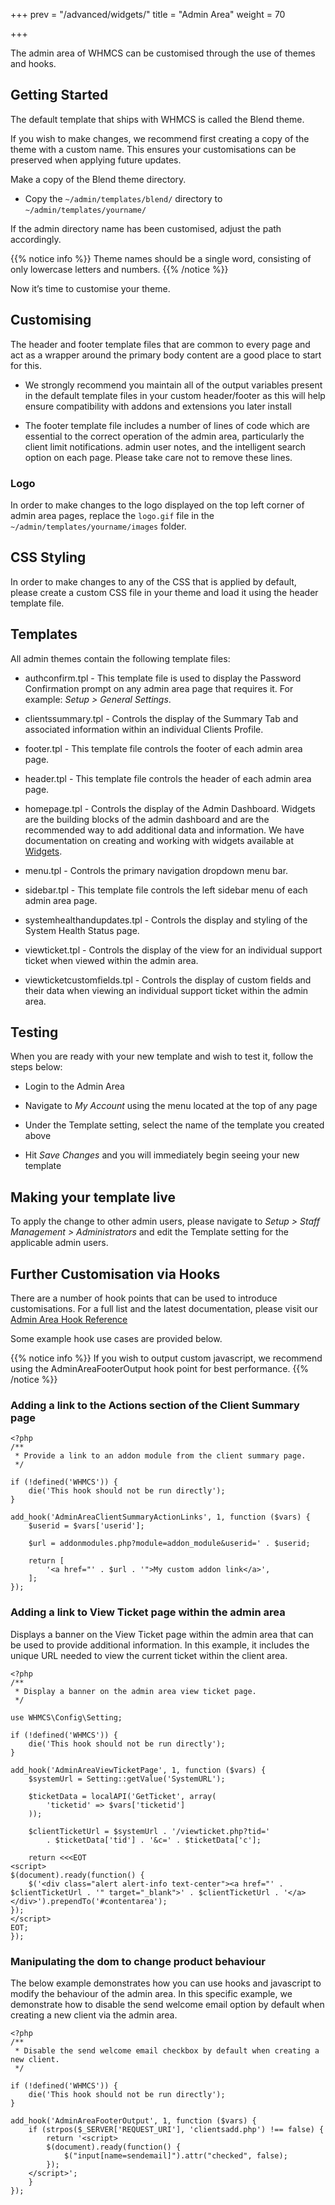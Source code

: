 +++
prev = "/advanced/widgets/"
title = "Admin Area"
weight = 70

+++

The admin area of WHMCS can be customised through the use of themes and hooks.

## Getting Started

The default template that ships with WHMCS is called the Blend theme.

If you wish to make changes, we recommend first creating a copy of the theme with a custom name. This ensures your customisations can be preserved when applying future updates.

Make a copy of the Blend theme directory.

* Copy the `~/admin/templates/blend/` directory to `~/admin/templates/yourname/`

If the admin directory name has been customised, adjust the path accordingly.

{{% notice info %}}
Theme names should be a single word, consisting of only lowercase letters and numbers.
{{% /notice %}}

Now it’s time to customise your theme.

## Customising

The header and footer template files that are common to every page and act as a wrapper around the primary body content are a good place to start for this.

* We strongly recommend you maintain all of the output variables present in the default template files in your custom header/footer as this will help ensure compatibility with addons and extensions you later install

* The footer template file includes a number of lines of code which are essential to the correct operation of the admin area, particularly the client limit notifications. admin user notes, and the intelligent search option on each page. Please take care not to remove these lines.

### Logo

In order to make changes to the logo displayed on the top left corner of admin area pages, replace the `logo.gif` file in the `~/admin/templates/yourname/images` folder.

## CSS Styling

In order to make changes to any of the CSS that is applied by default, please create a custom CSS file in your theme and load it using the header template file.

## Templates

All admin themes contain the following template files:

* authconfirm.tpl - This template file is used to display the Password Confirmation prompt on any admin area page that requires it. For example: *Setup > General Settings*.

* clientssummary.tpl - Controls the display of the Summary Tab and associated information within an individual Clients Profile.

* footer.tpl - This template file controls the footer of each admin area page.

* header.tpl - This template file controls the header of each admin area page.

* homepage.tpl - Controls the display of the Admin Dashboard. Widgets are the building blocks of the admin dashboard and are the recommended way to add additional data and information. We have documentation on creating and working with widgets available at [Widgets](https://developers.whmcs.com/advanced/widgets/).

* menu.tpl - Controls the primary navigation dropdown menu bar.

* sidebar.tpl - This template file controls the left sidebar menu of each admin area page.

* systemhealthandupdates.tpl - Controls the display and styling of the System Health Status page.

* viewticket.tpl - Controls the display of the view for an individual support ticket when viewed within the admin area.

* viewticketcustomfields.tpl - Controls the display of custom fields and their data when viewing an individual support ticket within the admin area.

## Testing

When you are ready with your new template and wish to test it, follow the steps below:

* Login to the Admin Area

* Navigate to *My Account* using the menu located at the top of any page

* Under the Template setting, select the name of the template you created above

* Hit *Save Changes* and you will immediately begin seeing your new template

## Making your template live

To apply the change to other admin users, please navigate to *Setup > Staff Management > Administrators* and edit the Template setting for the applicable admin users.

## Further Customisation via Hooks

There are a number of hook points that can be used to introduce customisations. For a full list and the latest documentation, please visit our [Admin Area Hook Reference](https://developers.whmcs.com/hooks-reference/admin-area/)

Some example hook use cases are provided below.

{{% notice info %}}
If you wish to output custom javascript, we recommend using the AdminAreaFooterOutput hook point for best performance.
{{% /notice %}}

### Adding a link to the Actions section of the Client Summary page
```
<?php
/**
 * Provide a link to an addon module from the client summary page.
 */

if (!defined('WHMCS')) {
    die('This hook should not be run directly');
}

add_hook('AdminAreaClientSummaryActionLinks', 1, function ($vars) {
    $userid = $vars['userid'];

    $url = addonmodules.php?module=addon_module&userid=' . $userid;

    return [
        '<a href="' . $url . '">My custom addon link</a>',
    ];
});
```

### Adding a link to View Ticket page within the admin area

Displays a banner on the View Ticket page within the admin area that can be used to provide additional information. In this example, it includes the unique URL needed to view the current ticket within the client area.

```
<?php
/**
 * Display a banner on the admin area view ticket page.
 */

use WHMCS\Config\Setting;

if (!defined('WHMCS')) {
    die('This hook should not be run directly');
}

add_hook('AdminAreaViewTicketPage', 1, function ($vars) {
    $systemUrl = Setting::getValue('SystemURL');

    $ticketData = localAPI('GetTicket', array(
        'ticketid' => $vars['ticketid']
    ));

    $clientTicketUrl = $systemUrl . '/viewticket.php?tid='
        . $ticketData['tid'] . '&c=' . $ticketData['c'];

    return <<<EOT
<script>
$(document).ready(function() {
    $('<div class="alert alert-info text-center"><a href="' . $clientTicketUrl . '" target="_blank">' . $clientTicketUrl . '</a></div>').prependTo('#contentarea');
});
</script>
EOT;
});
```

### Manipulating the dom to change product behaviour

The below example demonstrates how you can use hooks and javascript to modify the behaviour of the admin area. In this specific example, we demonstrate how to disable the send welcome email option by default when creating a new client via the admin area.

```
<?php
/**
 * Disable the send welcome email checkbox by default when creating a new client.
 */

if (!defined('WHMCS')) {
    die('This hook should not be run directly');
}

add_hook('AdminAreaFooterOutput', 1, function ($vars) {
    if (strpos($_SERVER['REQUEST_URI'], 'clientsadd.php') !== false) {
        return '<script>
        $(document).ready(function() {
            $("input[name=sendemail]").attr("checked", false);
        });
    </script>';
    }
});
```
